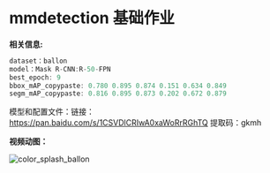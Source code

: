 # mmdetection 基础作业
__相关信息:__

```javascript
dataset：ballon
model：Mask R-CNN:R-50-FPN
best_epoch: 9
bbox_mAP_copypaste: 0.780 0.895 0.874 0.151 0.634 0.849
segm_mAP_copypaste: 0.816 0.895 0.873 0.202 0.672 0.879

```

模型和配置文件：链接：https://pan.baidu.com/s/1CSVDlCRIwA0xaWoRrRGhTQ 提取码：gkmh

__视频动图：__

![color_splash_ballon](https://user-images.githubusercontent.com/40657922/217767908-6ddc2ed7-0d9c-45c2-8964-bc012953b0e6.gif)
